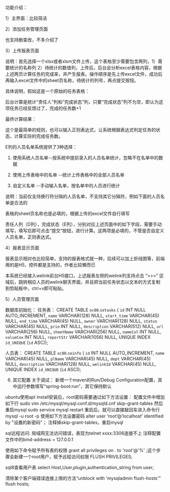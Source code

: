 功能介绍：

 

1）主界面：比较简洁

 



 

2）添加任务管理页面

也支持删查改，不多介绍了



 

3）上传报表页面

说明：首先选择一个xlsx或者xlsm文件上传，这个表格至少需要包含两列，1）需要统计的名称列 2）待统计的数值列，上传后，后台会分析excel表格内容，根据上述两页计算任务的完成率，并产生报表。操作顺序是先上传excel文件，成功后再输入excel文件中的sheet页名称，待统计的列号，再点提交按钮。



 

具体说明，假如这是一个原始的任务表格：



后台计算是统计“责任人”列和“完成状态”列，只要“完成状态”列不为空，即认为这项任务已经反馈过了，完成的任务数+1

 

最终计算结果：



 

这个是最简单的规则，也可以输入正则表达式，让系统根据表达式判定任务的状态，计算实际的完成任务数。

 

 

E列的人员名单系统提供了3种选择：



1. 使用系统人员名单--按系统中提前录入的人员名单统计，忽略不在名单中的数据

2. 使用上传表格中的名单 --统计上传表格中的全部人员名单

3. 自定义名单   --手动输入名单，按名单中的人员进行统计

 

说明：当前仅支持换行符分隔的人员名单，不支持其它分隔符，例如下面的人员名单是合法的



 

 

 

 

 

表格的sheet页名称也是必填的，根据上传的excel文件自行填写



 

责任人列（D列），完成状态（E列），分别对应上述页面中的如下字段，需要手动填写，填写后即可点击“提交”按钮，进行计算。这两项是必填的，不管是否自定义人员名单，正则表达式。



 

4）报表显示页面

报表显示相对也比较简单，支持的报表格式就一种，后续可以加上折线图等，前端用的是H5，控件都是支持的，作者比较懒而已



 

本系统已经接入welink前台H5接口，上述报表左侧的welink列支持点击 “>>>” 区域后，跳转相应人员的welink聊天界面，并且把当前任务状态以文本的方式复制到剪贴板中，ctrl+v即可粘贴。

 

 

5）人员管理页面



 
数据库初始化：
任务表：
CREATE TABLE `oc80`.`setasks` (
  `id` INT NULL AUTO_INCREMENT,
  `name` VARCHAR(128) NULL,
  `start_time` VARCHAR(45) NULL,
  `end_time` VARCHAR(45) NULL,
  `owner` VARCHAR(128) NULL,
  `status` VARCHAR(45) NULL,
  `prio` INT NULL,
  `description` VARCHAR(512) NULL,
  `url` VARCHAR(256) NULL,
  `sheetName` VARCHAR(256) NULL,
  `nameCol` INT NULL,
  `valueCox` INT NULL,
  `reportStr` VARCHAR(1056) NULL,
  UNIQUE INDEX `id_UNIQUE` (`id` ASC));

人员表：
CREATE TABLE `oc80`.`seinfo` (
  `id` INT NULL AUTO_INCREMENT,
  `name` VARCHAR(45) NULL,
  `plName` VARCHAR(45) NULL,
  `dept` VARCHAR(45) NULL,
  `description` VARCHAR(128) NULL,
  `welinkId` VARCHAR(45) NULL,
  UNIQUE INDEX `id_UNIQUE` (`id` ASC));
  
  
  
 6) 其它配置
 关于调试：
 新增一个maven的Run/Debug Configuration配置，其中运行参数填写“spring-boot:run”，其它保持默认
 
 ubuntu使用apt install安装后，root密码需要通过如下方法设置：
 配置文件中增加如下行
 sudo vim /etc/mysql/mysql.conf.d/mysqld.cnf
 skip-grant-tables
 然后重启mysql
 sudo service mysql restart
 重启后，就可以直接敲回车进入命令行
 mysql -u root -p
 使用如下方法设置密码
 alter user ‘root’@‘localhost’ identified by "设置的新密码"；
 注释掉skip-grant-tables，重启mysql
 
 
 sql远程访问:
 局域网无法访问错误，表现为telnet xxxx:3306连接不上
 注释配置文件中的bind-address            = 127.0.0.1
 
 使用如下命令赋予所有表的权限
 grant all privileges on *.* to 'root'@'%' ;这个步骤会新建一个root用户，赋予远程访问权限
 FLUSH PRIVILEGES;
 
 sql8查看用户表
 select Host,User,plugin,authentication_string from user;
 
 清除某个客户端错误连接上限的方法“unblock with 'mysqladmin flush-hosts'”
 flush hosts;
